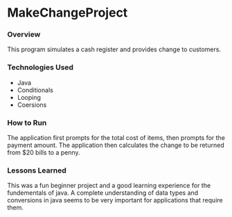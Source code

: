 # MakeChangeProject

### Overview

This program simulates a cash register and provides change to customers.

### Technologies Used

- Java
- Conditionals
- Looping
- Coersions

### How to Run
The application first prompts for the total cost of items, then prompts for the payment amount. The application then calculates the change to be returned from $20 bills to a penny.

### Lessons Learned
This was a fun beginner project and a good learning experience for the fundementals of java. A complete understanding of data types and conversions in java seems to be very important for applications that require them.
